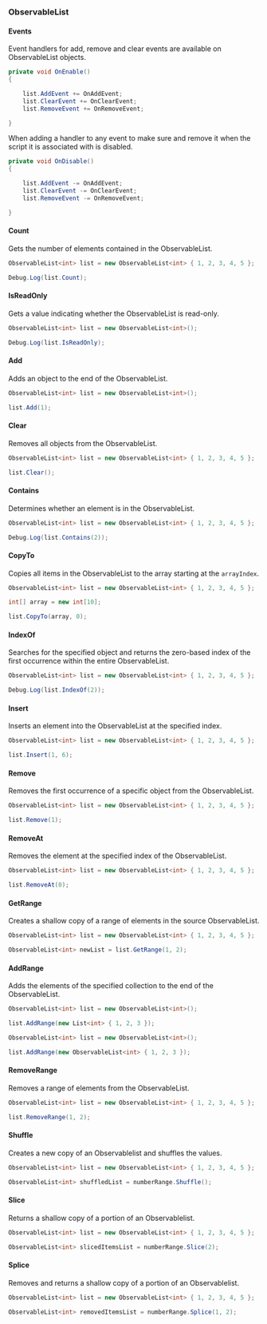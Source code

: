 ### ObservableList

#### Events

Event handlers for add, remove and clear events are available on ObservableList objects.

```csharp
private void OnEnable()
{

    list.AddEvent += OnAddEvent;
    list.ClearEvent += OnClearEvent;
    list.RemoveEvent += OnRemoveEvent;

}
```

When adding a handler to any event to make sure and remove it when the script it is associated with is disabled.

```csharp
private void OnDisable()
{

    list.AddEvent -= OnAddEvent;
    list.ClearEvent -= OnClearEvent;
    list.RemoveEvent -= OnRemoveEvent;

}
```

#### Count

Gets the number of elements contained in the ObservableList.

```csharp
ObservableList<int> list = new ObservableList<int> { 1, 2, 3, 4, 5 };

Debug.Log(list.Count);
```

#### IsReadOnly

Gets a value indicating whether the ObservableList is read-only.

```csharp
ObservableList<int> list = new ObservableList<int>();

Debug.Log(list.IsReadOnly);
```

#### Add

Adds an object to the end of the ObservableList.

```csharp
ObservableList<int> list = new ObservableList<int>();

list.Add(1);
```

#### Clear

Removes all objects from the ObservableList.

```csharp
ObservableList<int> list = new ObservableList<int> { 1, 2, 3, 4, 5 };

list.Clear();
```

#### Contains

Determines whether an element is in the ObservableList.

```csharp
ObservableList<int> list = new ObservableList<int> { 1, 2, 3, 4, 5 };

Debug.Log(list.Contains(2));
```

#### CopyTo

Copies all items in the ObservableList to the array starting at the `arrayIndex`.

```csharp
ObservableList<int> list = new ObservableList<int> { 1, 2, 3, 4, 5 };

int[] array = new int[10];

list.CopyTo(array, 0);
```

#### IndexOf

Searches for the specified object and returns the zero-based index of the first occurrence within the entire ObservableList.

```csharp
ObservableList<int> list = new ObservableList<int> { 1, 2, 3, 4, 5 };

Debug.Log(list.IndexOf(2));
```

#### Insert

Inserts an element into the ObservableList at the specified index.

```csharp
ObservableList<int> list = new ObservableList<int> { 1, 2, 3, 4, 5 };

list.Insert(1, 6);
```

#### Remove

Removes the first occurrence of a specific object from the ObservableList.

```csharp
ObservableList<int> list = new ObservableList<int> { 1, 2, 3, 4, 5 };

list.Remove(1);
```

#### RemoveAt

Removes the element at the specified index of the ObservableList.

```csharp
ObservableList<int> list = new ObservableList<int> { 1, 2, 3, 4, 5 };

list.RemoveAt(0);
```

#### GetRange

Creates a shallow copy of a range of elements in the source ObservableList.

```csharp
ObservableList<int> list = new ObservableList<int> { 1, 2, 3, 4, 5 };

ObservableList<int> newList = list.GetRange(1, 2);
```

#### AddRange

Adds the elements of the specified collection to the end of the ObservableList.

```csharp
ObservableList<int> list = new ObservableList<int>();

list.AddRange(new List<int> { 1, 2, 3 });
```

```csharp
ObservableList<int> list = new ObservableList<int>();

list.AddRange(new ObservableList<int> { 1, 2, 3 });
```

#### RemoveRange

Removes a range of elements from the ObservableList.

```csharp
ObservableList<int> list = new ObservableList<int> { 1, 2, 3, 4, 5 };

list.RemoveRange(1, 2);
```

#### Shuffle

Creates a new copy of an Observablelist and shuffles the values.

```csharp
ObservableList<int> list = new ObservableList<int> { 1, 2, 3, 4, 5 };

ObservableList<int> shuffledList = numberRange.Shuffle();
```

#### Slice

Returns a shallow copy of a portion of an Observablelist.

```csharp
ObservableList<int> list = new ObservableList<int> { 1, 2, 3, 4, 5 };

ObservableList<int> slicedItemsList = numberRange.Slice(2);
```

#### Splice

Removes and returns a shallow copy of a portion of an Observablelist.

```csharp
ObservableList<int> list = new ObservableList<int> { 1, 2, 3, 4, 5 };

ObservableList<int> removedItemsList = numberRange.Splice(1, 2);
```
